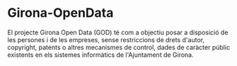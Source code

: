 # Girona-OpenData
El projecte Girona Open Data (GOD) té com a objectiu posar a disposició de les persones i de les empreses, sense restriccions de drets d'autor, copyright, patents o altres mecanismes de control, dades de caràcter públic existents en els sistemes informàtics de l'Ajuntament de Girona. 
